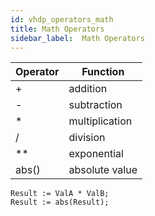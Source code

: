 ```yaml
---
id: vhdp_operators_math
title: Math Operators
sidebar_label:  Math Operators
---
```


| Operator  | Function                      |
|-----------|-------------------------------|
| +         | addition                      |
| -         | subtraction                   |
| *         | multiplication                |
| /         | division                      |
| **        | exponential                   |
| abs()     | absolute value                |

```vhdp
Result := ValA * ValB;
Result := abs(Result);
```